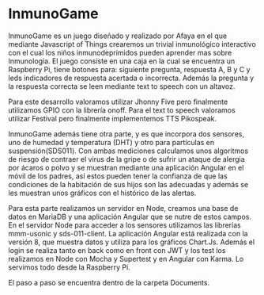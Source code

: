 # InmunoGame
InmunoGame es un juego diseñado y realizado por Afaya en el que mediante Javascript of Things crearemos un trivial inmunológico interactivo con el cual los niños inmunodeprimidos pueden aprender mas sobre Inmunología. El juego consiste en una caja en la cual se encuentra un Raspberry Pi, tiene botones para: siguiente pregunta, respuesta A, B y C y leds indicadores de respuesta acertada o incorrecta. Además la pregunta y la respuesta correcta se leen mediante text to speech con un altavoz. 

Para este desarrollo valoramos utilizar Jhonny Five pero finalmente utilizamos GPIO con la librería onoff. Para el text to speech valoramos utilizar Festival pero finalmente implementemos TTS Pikospeak. 

InmunoGame además tiene otra parte, y es que incorpora dos sensores, uno de humedad y temperatura (DHT) y otro para partículas en suspensión(SDS011). Con ambas mediciones calculamos unos algoritmos de riesgo de contraer el virus de la gripe o de sufrir un ataque de alergia por ácaros o polvo y se muestran mediante una aplicación Angular en el móvil de los padres, así estos pueden tener la confianza de que las condiciones de la habitación de sus hijos son las adecuadas y además se les muestran unos gráficos con el histórico de las alertas.

Para esta parte realizamos un servidor en Node, creamos una base de datos en MariaDB y una aplicación Angular que se nutre de estos campos. En el servidor Node para acceder a los sensores utilizamos las librerías mmm-usonic y sds-011-client. La aplicación Angular está realizada con la versión 8, que muestra datos y utiliza para los gráficos Chart.Js. Además el login se realiza tanto en back como en front con JWT y los test los realizamos en Node con Mocha y Supertest y en Angular con Karma. Lo servimos todo desde la Raspberry Pi.

El paso a paso se encuentra dentro de la carpeta Documents. 

